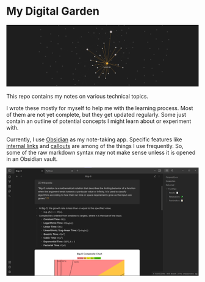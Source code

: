# My Digital Garden

![Obsidian Note Screenshot](Assets/Images/meta.garden-graph.png)

This repo contains my notes on various technical topics.

I wrote these mostly for myself to help me with the learning process. Most of them are not yet complete, but they get updated regularly. Some just contain an outline of potential concepts I might learn about or experiment with.

Currently, I use [Obsidian](https://obsidian.md) as my note-taking app. Specific features like [internal links](https://help.obsidian.md/Linking+notes+and+files/Internal+links) and [callouts](https://help.obsidian.md/How+to/Use+callouts) are among of the things I use frequently. So, some of the raw markdown syntax may not make sense unless it is opened in an Obsidian vault.

![Obsidian Note Screenshot](Assets/Images/meta.example-note.png)
